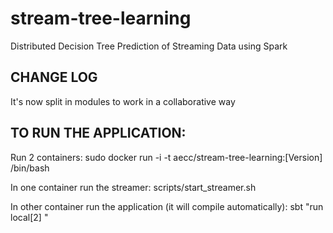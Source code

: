 stream-tree-learning
====================

Distributed Decision Tree Prediction of Streaming Data using Spark

CHANGE LOG
----------

It's now split in modules to work in a collaborative way


TO RUN THE APPLICATION:
----------------------

Run 2 containers:
	sudo docker run -i -t aecc/stream-tree-learning:[Version] /bin/bash

In one container run the streamer:
	scripts/start_streamer.sh <port> 

In other container run the application (it will compile automatically):
	sbt "run local[2] <ip-streamer> <port-streamer>"


